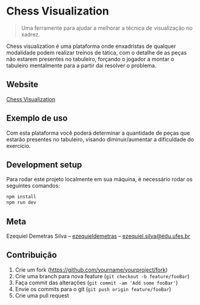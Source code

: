 # Chess Visualization
> Uma ferramente para ajudar a melhorar a técnica de visualização no xadrez.

Chess visualization é uma plataforma onde enxadristas de qualquer modalidade podem realizar treinos de tática, com o detalhe de as peças não estarem presentes no tabuleiro, forçando o jogador a montar o tabuleiro mentalmente para a partir dai resolver o problema.

## Website

[Chess Visualization](https://chessvisualization.herokuapp.com/)

## Exemplo de uso

Com esta plataforma você poderá determinar a quantidade de peças que estarão presentes no tabuleiro, visando diminuir/aumentar a dificuldade do exercício.

## Development setup

Para rodar este projeto localmente em sua máquina, é necessário rodar os seguintes comandos:

```sh
npm install
npm run dev
```

## Meta

Ezequiel Demetras Silva – [ezequieldemetras](https://www.linkedin.com/in/ezequiel-demetras/) – ezequiel.silva@edu.ufes.br

## Contribuição

1. Crie um fork (<https://github.com/yourname/yourproject/fork>)
2. Crie uma branch para nova feature (`git checkout -b feature/fooBar`)
3. Faça commit das alterações (`git commit -am 'Add some fooBar'`)
4. Envie os commits para o git (`git push origin feature/fooBar`)
5. Crie uma pull request
